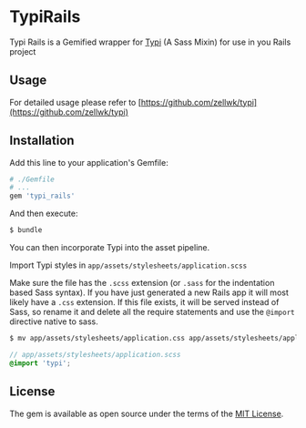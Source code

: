 # TypiRails
Typi Rails is a Gemified wrapper for [Typi](https://github.com/zellwk/typi) (A Sass Mixin) for use in you Rails project

## Usage
For detailed usage please refer to [https://github.com/zellwk/typi](https://github.com/zellwk/typi)

## Installation
Add this line to your application's Gemfile:

```ruby
# ./Gemfile
# ...
gem 'typi_rails'
```

And then execute:
```bash
$ bundle
```

You can then incorporate Typi into the asset pipeline.

Import Typi styles in `app/assets/stylesheets/application.scss`

Make sure the file has the `.scss` extension (or `.sass` for the indentation based Sass syntax). If you have just generated a new Rails app it will most likely have a `.css` extension. If this file exists, it will be served instead of Sass, so rename it and delete all the require statements and use the `@import` directive native to sass.

```bash
$ mv app/assets/stylesheets/application.css app/assets/stylesheets/application.scss
```

```scss
// app/assets/stylesheets/application.scss
@import 'typi';
```

## License
The gem is available as open source under the terms of the [MIT License](http://opensource.org/licenses/MIT).

